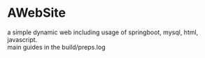 # AWebSite
a simple dynamic web including usage of springboot, mysql, html, javascript.
<br>main guides in the build/preps.log
